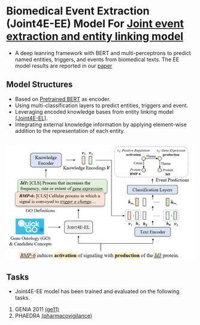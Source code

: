 # Biomedical Event Extraction (Joint4E-EE) Model For [Joint event extraction and entity linking model](https://arxiv.org/abs/2305.14645)
- A deep leanring framework with BERT and multi-perceptrons to predict named entities, triggers, and events from biomedical texts. The EE model results are reported in our [paper](https://arxiv.org/abs/2305.14645)

## Model Structures
- Based on [Pretrained BERT](https://github.com/allenai/scibert) as encoder.
- Using multi-classification layers to predict entities, triggers and event.
- Leveraging encoded knowledge bases from entity linking model [(Joint4E-EL)](https://github.com/lxc-dolphin/BioJEL).
- Integrating external knowledge information by applying element-wise addition to the representation of each entity.
  
<p align="center">
    <br>
    <img src="https://github.com/lxc-dolphin/BioJEE/blob/main/sup/fig_git_EE.png" width="900"/>
    <br>
<p>

## Tasks
- Joint4E-EE model has been trained and evaluated on the following tasks.
1. GENIA 2011 [(ge11)](http://2011.bionlp-st.org/home/genia-event-extraction-genia)
2. PHAEDRA [(pharmacovigilance)](https://www.nactem.ac.uk/PHAEDRA/)

